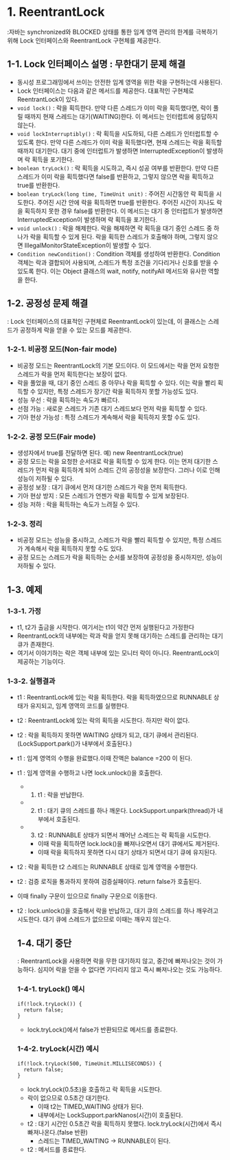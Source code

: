 # 1. ReentrantLock
:자바는 synchronized와 BLOCKED 상태를 통한 임계 영역 관리의 한계를 극복하기 위해 Lock 인터페이스와 ReentrantLock 구현체를 제공한다.

## 1-1. Lock 인터페이스 설명 : 무한대기 문제 해결
- 동시성 프로그래밍에서 쓰이는 안전한 임계 영역을 위한 락을 구현하는데 사용된다.
- Lock 인터페이스는 다음과 같은 메서드를 제공한다. 대표적인 구현체로 ReentrantLock이 있다.
- `void lock()` : 락을 획득한다. 만약 다른 스레드가 이미 락을 획득했다면, 락이 풀릴 때까지 현재 스레드는 대기(WAITING)한다. 이 메서드는 인터럽트에 응답하지 않는다.
- `void lockInterruptibly()` : 락 획득을 시도하되, 다른 스레드가 인터럽트할 수 있도록 한다. 만약 다른 스레드가 이미 락을 획득했다면, 현재 스레드는 락을 획득할 때까지 대기한다.
  대기 중에 인터럽트가 발생하면 InterruptedException이 발생하며 락 획득을 포기한다.
- `boolean tryLock()` : 락 획득을 시도하고, 즉시 성공 여부를 반환한다. 만약 다른 스레드가 이미 락을 획득했다면 false를 반환하고, 그렇지 않으면 락을 획득하고 true를 반환한다.
- `boolean tryLock(long time, TimeUnit unit)` : 주어진 시간동안 락 획득을 시도한다. 주어진 시간 안에 락을 획득하면 true를 반환한다. 주어진 시간이 지나도 락을 획득하지 못한 경우 false를 반환한다.
   이 메서드는 대기 중 인터럽트가 발생하면 InterruptedException이 발생하며 락 획득을 포기한다.
- `void unlock()` : 락을 해제한다. 락을 해제하면 락 획득을 대기 중인 스레드 중 하나가 락을 획득할 수 있게 된다.
  락을 획득한 스레드가 호출해야 하며, 그렇지 않으면 IllegalMonitorStateException이 발생할 수 있다.
- `Condition newCondition()` : Condition 객체를 생성하여 반환한다. Condition 객체는 락과 결합되어 사용되며, 스레드가 특정 조건을 기다리거나 신호를 받을 수 있도록 한다.
  이는 Object 클래스의 wait, notify, notifyAll 메서드와 유사한 역할을 한다.

## 1-2. 공정성 문제 해결
: Lock 인터페이스의 대표적인 구현체로 ReentrantLock이 있는데, 이 클래스는 스레드가 공정하게 락을 얻을 수 있는 모드를 제공한다.

### 1-2-1. 비공정 모드(Non-fair mode)
- 비공정 모드는 ReentrantLock의 기본 모드이다. 이 모드에서는 락을 먼저 요청한 스레드가 락을 먼저 획득한다는 보장이 없다.
- 락을 풀었을 때, 대기 중인 스레드 중 아무나 락을 획득할 수 있다. 이는 락을 빨리 획득할 수 있지만, 특정 스레드가 장기간 락을 획득하지 못할 가능성도 있다.
-  성능 우선 : 락을 획득하는 속도가 빠르다.
-  선점 가능 :  새로운 스레드가 기존 대기 스레드보다 먼저 락을 획득할 수 있다.
-  기아 현상 가능성 : 특정 스레드가 계속해서 락을 획득하지 못할 수도 있다.

### 1-2-2. 공정 모드(Fair mode)
- 생성자에서 true를 전달하면 된다. 예) new ReentrantLock(true)
- 공정 모드는 락을 요청한 순서대로 락을 획득할 수 있게 한다. 이는 먼저 대기한 스레드가 먼저 락을 획득하게 되어 스레드 간의 공정성을 보장한다. 그러나 이로 인해 성능이 저하될 수 있다.
- 공정성 보장 : 대기 큐에서 먼저 대기한 스레드가 락을 먼저 획득한다.
- 기아 현상 방지 : 모든 스레드가 언젠가 락을 획득할 수 있게 보장된다.
- 성능 저하 : 락을 획득하는 속도가 느려질 수 있다.

### 1-2-3. 정리
- 비공정 모드는 성능을 중시하고, 스레드가 락을 빨리 획득할 수 있지만, 특정 스레드가 계속해서 락을 획득하지 못할 수도 있다.
- 공정 모드는 스레드가 락을 획득하는 순서를 보장하여 공정성을 중시하지만, 성능이 저하될 수 있다.

## 1-3. 예제
### 1-3-1. 가정
- t1, t2가 출금을 시작한다. 여기서는 t1이 약간 먼저 실행된다고 가정한다
- ReentrantLock의 내부에는 락과 락을 얻지 못해 대기하는 스레드를 관리하는 대기 큐가 존재한다.
- 여기서 이야기하는 락은 객체 내부에 있는 모니터 락이 아니다. ReentrantLock이 제공하는 기능이다.

### 1-3-2. 실행결과
- t1 : ReentrantLock에 있는 락을 획득한다. 락을 획득하였으므로 RUNNABLE 상태가 유지되고, 임계 영역의 코드를 실행한다.
- t2 : ReentrantLock에 있는 락의 획득을 시도한다. 하지만 락이 없다.
- t2 : 락을 획득하지 못하면  WAITING 상태가 되고, 대기 큐에서 관리된다. (LockSupport.park()가 내부에서 호출된다.)
- t1 : 임계 영역의 수행을 완료했다.이때 잔액은 balance =200 이 된다.
- t1 : 임계 영역을 수행하고 나면 lock.unlock()을 호출한다.
   - 1. t1 : 락을 반납한다.
   - 2. t1 : 대기 큐의 스레드를 하나 깨운다. LockSupport.unpark(thread)가 내부에서 호출된다.
   - 3. t2 : RUNNABLE 상태가 되면서 깨어난 스레드는 락 획득을 시도한다.
      - 이때 락을 획득하면 lock.lock()을 빠져나오면서 대기 큐에서도 제거된다.
      - 이때 락을 획득하지 못하면 다시 대기 상태가 되면서 대기 큐에 유지된다.
- t2 : 락을 획득한 t2 스레드는 RUNNABLE 상태로 임계 영역을 수행한다.
- t2 : 검증 로직을 통과하지 못하여 검증실패이다. return false가 호출된다.
- 이때 finally 구문이 있으므로 finally 구문으로 이동한다.
- t2 : lock.unlock()을 호출해서 락을 반납하고, 대기 큐의 스레드를 하나 깨우려고 시도한다. 대기 큐에 스레드가 없으므로 이때는 깨우지 않는다.

  ## 1-4. 대기 중단
  : ReentrantLock을 사용하면 락을 무한 대기하지 않고, 중간에 빠져나오는 것이 가능하다. 심지어 락을 얻을 수 없다면 기다리지 않고 즉시 빠져나오는 것도 가능하다.

  ### 1-4-1. tryLock() 예시
  ```
  if(!lock.tryLock()) {
    return false;
  }
  ```
  - lock.tryLock()에서 false가 반환되므로 메서드를 종료한다.

  ### 1-4-2. tryLock(시간) 예시
  ```
  if(!lock.tryLock(500, TimeUnit.MILLISECONDS)) {
    return false;
  }
  ```
  - lock.tryLock(0.5초)을 호출하고 락 획득을 시도한다.
  - 락이 없으므로 0.5초간 대기한다.
     - 이때 t2는 TIMED_WAITING 상태가 된다.
     - 내부에서는 LockSupport.parkNanos(시간)이 호출된다.
  - t2 : 대기 시간인 0.5초간 락을 획득하지 못했다. lock.tryLock(시간)에서 즉시 빠져나온다.(false 반환)
     - 스레드는 TIMED_WAITING -> RUNNABLE이 된다.
  - t2 : 메서드를 종료한다.
